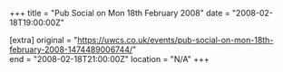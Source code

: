 +++
title = "Pub Social on Mon 18th February 2008"
date = "2008-02-18T19:00:00Z"

[extra]
original = "https://uwcs.co.uk/events/pub-social-on-mon-18th-february-2008-1474489006744/"    
end = "2008-02-18T21:00:00Z"
location = "N/A"
+++



